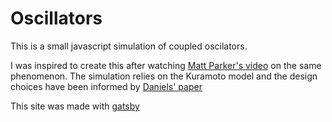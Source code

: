 # Oscillators

This is a small javascript simulation of coupled oscilators.

I was inspired to create this after watching [Matt Parker's
video](https://youtu.be/J4PO7NbdKXg) on the same phenomenon. The simulation
relies on the Kuramoto model and the design choices have been informed by
[Daniels'
paper](http://go.owu.edu/~physics/StudentResearch/2005/BryanDaniels/kuramoto_paper.pdf)

This site was made with [gatsby](https://www.gatsbyjs.org/)